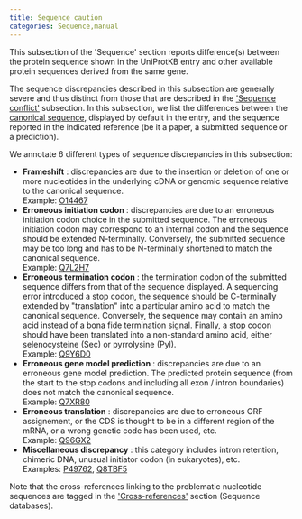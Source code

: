```yaml
---
title: Sequence caution
categories: Sequence,manual
---
```


This subsection of the 'Sequence' section reports difference(s) between the protein sequence shown in the UniProtKB entry and other available protein sequences derived from the same gene.

The sequence discrepancies described in this subsection are generally severe and thus distinct from those that are described in the ['Sequence conflict'](https://www.uniprot.org/help/conflict) subsection. In this subsection, we list the differences between the [canonical sequence](https://www.uniprot.org/help/canonical%5Fand%5Fisoforms), displayed by default in the entry, and the sequence reported in the indicated reference (be it a paper, a submitted sequence or a prediction).

We annotate 6 different types of sequence discrepancies in this subsection:

-   **Frameshift** : discrepancies are due to the insertion or deletion of one or more nucleotides in the underlying cDNA or genomic sequence relative to the canonical sequence.  
    Example: [O14467](https://www.uniprot.org/uniprotkb/O14467#sequences)
-   **Erroneous initiation codon** : discrepancies are due to an erroneous initiation codon choice in the submitted sequence. The erroneous initiation codon may correspond to an internal codon and the sequence should be extended N-terminally. Conversely, the submitted sequence may be too long and has to be N-terminally shortened to match the canonical sequence.  
    Example: [Q7L2H7](https://www.uniprot.org/uniprotkb/Q7L2H7#sequences)
-   **Erroneous termination codon** : the termination codon of the submitted sequence differs from that of the sequence displayed. A sequencing error introduced a stop codon, the sequence should be C-terminally extended by "translation" into a particular amino acid to match the canonical sequence. Conversely, the sequence may contain an amino acid instead of a bona fide termination signal. Finally, a stop codon should have been translated into a non-standard amino acid, either selenocysteine (Sec) or pyrrolysine (Pyl).  
    Example: [Q9Y6D0](https://www.uniprot.org/uniprotkb/Q9Y6D0#sequences)
-   **Erroneous gene model prediction** : discrepancies are due to an erroneous gene model prediction. The predicted protein sequence (from the start to the stop codons and including all exon / intron boundaries) does not match the canonical sequence.  
    Example: [Q7XR80](https://www.uniprot.org/uniprotkb/Q7XR80#sequences)
-   **Erroneous translation** : discrepancies are due to erroneous ORF assignement, or the CDS is thought to be in a different region of the mRNA, or a wrong genetic code has been used, etc.  
    Example: [Q96GX2](https://www.uniprot.org/uniprotkb/Q96GX2#sequences)
-   **Miscellaneous discrepancy** : this category includes intron retention, chimeric DNA, unusual initiator codon (in eukaryotes), etc.  
    Examples: [P49762](https://www.uniprot.org/uniprotkb/P49762#sequences), [Q8TBF5](https://www.uniprot.org/uniprotkb/Q8TBF5#sequences)

Note that the cross-references linking to the problematic nucleotide sequences are tagged in the ['Cross-references'](https://www.uniprot.org/help/cross%5Freferences%5Fsection) section (Sequence databases).

